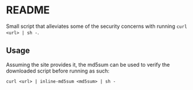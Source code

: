 # README

Small script that alleviates some of the security concerns with running `curl <url> | sh -`.

## Usage

Assuming the site provides it, the md5sum can be used to verify the downloaded script before running as such:

`curl <url> | inline-md5sum <md5sum> | sh -`

